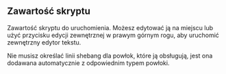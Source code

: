 ## Zawartość skryptu

Zawartość skryptu do uruchomienia. Możesz edytować ją na miejscu lub użyć przycisku edycji zewnętrznej w prawym górnym rogu, aby uruchomić zewnętrzny edytor tekstu.

Nie musisz określać linii shebang dla powłok, które ją obsługują, jest ona dodawana automatycznie z odpowiednim typem powłoki.
